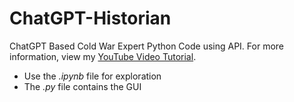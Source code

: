 # ChatGPT-Historian
ChatGPT Based Cold War Expert Python Code using API. For more information, view my [YouTube Video Tutorial](https://www.youtube.com/watch?v=MLhxfFeMapU&t=243s).

- Use the *.ipynb* file for exploration
- The *.py* file contains the GUI
